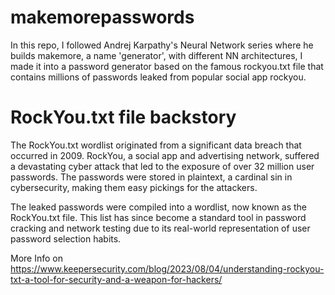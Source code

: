 # makemorepasswords

In this repo, I followed Andrej Karpathy's Neural Network series where he builds makemore, a name 'generator', with different NN architectures, I made it into a password generator based on the famous rockyou.txt file that contains millions of passwords leaked from popular social app rockyou.


# RockYou.txt file backstory 

The RockYou.txt wordlist originated from a significant data breach that occurred in 2009. RockYou, a social app and advertising network, suffered a devastating cyber attack that led to the exposure of over 32 million user passwords. The passwords were stored in plaintext, a cardinal sin in cybersecurity, making them easy pickings for the attackers.

The leaked passwords were compiled into a wordlist, now known as the RockYou.txt file. This list has since become a standard tool in password cracking and network testing due to its real-world representation of user password selection habits.

More Info on https://www.keepersecurity.com/blog/2023/08/04/understanding-rockyou-txt-a-tool-for-security-and-a-weapon-for-hackers/

